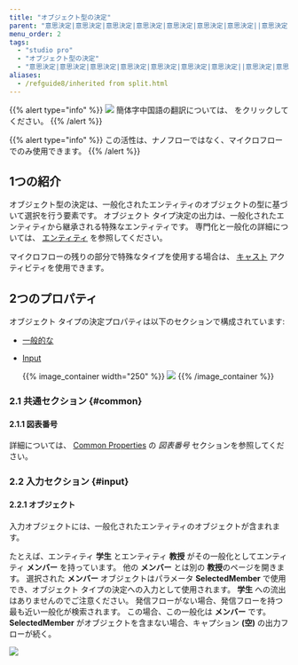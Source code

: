```yaml
---
title: "オブジェクト型の決定"
parent: "意思決定|意思決定|意思決定|意思決定|意思決定|意思決定|意思決定||意思決定|意思決定|"
menu_order: 2
tags:
  - "studio pro"
  - "オブジェクト型の決定"
  - "意思決定|意思決定|意思決定|意思決定|意思決定|意思決定|意思決定||意思決定|意思決定|"
aliases:
  - /refguide8/inherited from split.html
---
```


{{% alert type="info" %}}
<img src="attachments/chinese-translation/china.png" style="display: inline-block; margin: 0" /> 簡体字中国語の翻訳については、 [<unk> <unk> <unk>](https://cdn.mendix.tencent-cloud.com/documentation/refguide8/object-type-decision.pdf) をクリックしてください。
{{% /alert %}}

{{% alert type="info" %}}
この活性は、ナノフローではなく、マイクロフローでのみ使用できます。
{{% /alert %}}

## 1つの紹介

オブジェクト型の決定は、一般化されたエンティティのオブジェクトの型に基づいて選択を行う要素です。 オブジェクト タイプ決定の出力は、一般化されたエンティティから継承される特殊なエンティティです。 専門化と一般化の詳細については、 [エンティティ](entities) を参照してください。

マイクロフローの残りの部分で特殊なタイプを使用する場合は、 [キャスト](cast-object) アクティビティを使用できます。

## 2つのプロパティ

オブジェクト タイプの決定プロパティは以下のセクションで構成されています:

* [一般的な](#common)

* [Input](#input)

    {{% image_container width="250" %}}
![](attachments/decisions/object-type-decision-properties.png)
{{% /image_container %}}

### 2.1 共通セクション {#common}

#### 2.1.1 図表番号

詳細については、 [Common Properties](microflow-element-common-properties#caption) の *図表番号* セクションを参照してください。

### 2.2 入力セクション {#input}

#### 2.2.1 オブジェクト

入力オブジェクトには、一般化されたエンティティのオブジェクトが含まれます。

たとえば、エンティティ **学生** とエンティティ **教授** がその一般化としてエンティティ **メンバー** を持っています。 他の **メンバー** とは別の **教授**のページを開きます。 選択された **メンバー** オブジェクトはパラメータ **SelectedMember** で使用でき、オブジェクト タイプの決定への入力として使用されます。 **学生** への流出はありませんのでご注意ください。 発信フローがない場合、発信フローを持つ最も近い一般化が検索されます。 この場合、この一般化は **メンバー** です。 **SelectedMember** がオブジェクトを含まない場合、キャプション **(空)** の出力フローが続く。

![](attachments/decisions/object-type-decision.png)



